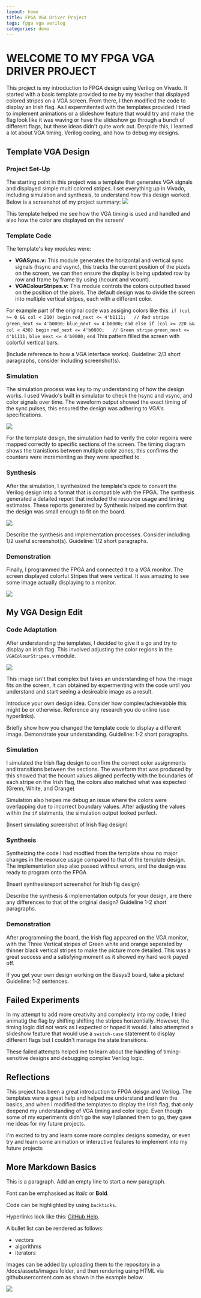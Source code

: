 ```yaml
---
layout: home
title: FPGA VGA Driver Project
tags: fpga vga verilog
categories: demo
---
```

# **WELCOME TO MY FPGA VGA DRIVER PROJECT**
This project is my introduction to FPGA design using Verilog on Vivado. It started with a basic template provided to me by my teacher that displayed colored stripes on a VGA screen. From there, I then modified the code to display an Irish flag. As I expermitented with the templates provided I tried to implement animations or a slideshow feature that would try and make the flag look like it was waving or have the slideshow go through a bunch of different flags, but these ideas didn't quite work out. Despide this, I learned a lot about VGA timing, Verilog coding, and how to debug my designs.
## **Template VGA Design**
### **Project Set-Up**
The starting point in this project was a template that generates VGA signals and displayed simple multi colored stripes. I set everything up in Vivado, Including simulation and synthesis, to understand how this design worked. Below is a screenshot of my project summary:
<img src="https://raw.githubusercontent.com/sean-maloney/SOCBlog/main/docs/assets/images/VGAPrjSum.png">

This template helped me see how the VGA timing is used and handled and also how the color are displayed on the screen/

### **Template Code**
The template's key modules were:
- **VGASync.v:** This module generates the horizontal and vertical sync signals (hsync and vsync), this tracks the current position of the pizels on the screen, we can then ensure the display is being updated row by row and frame by frame by using (hcount and vcount).
- **VGAColourStripes.v:** This module controls the colors outputted based on the position of the pixels. The default design was to divide the screen into multiple vertical stripes, each with a different color.

For example part of the original code was assiging colors like this:
`if (col >= 0 && col < 210) begin`
    `red_next <= 4'b1111;   // Red stripe`
    `green_next <= 4'b0000;`
    `blue_next <= 4'b0000;`
`end else if (col >= 220 && col < 430) begin`
    `red_next <= 4'b0000;   // Green stripe`
    `green_next <= 4'b1111;`
    `blue_next <= 4'b0000;`
`end`
This pattern filled the screen with colorful vertical bars.

(Include reference to how a VGA interface works). Guideline: 2/3 short paragraphs, consider including screenshot(s).
### **Simulation**
The simulation process was key to my understanding of how the design works. I used Vivado's built in simulator to check the hsync and vsync, and color signals over time. The waveform output showed the exact timing of the sync pulses, this ensured the design was adhering to VGA's specifications.

<img src="https://raw.githubusercontent.com/sean-maloney/SOCBlog/main/docs/assets/images/SimInit.png">

For the template design, the simulation had to verify the color regoins were mapped correctly to specific sections of the screen. The timing diagram shows the tranistions between multiple color zones, this confirms the counters were incrementing as they were specified to.

### **Synthesis**
After the simulation, I synthesized the template's cpde to convert the Verilog design into a format that is compatible with the FPGA. The synthesis generated a detailed report that included the resource usage and timing estimates. These reports generated by Synthesis helped me confirm that the design was small enough to fit on the board.

<img src="https://raw.githubusercontent.com/sean-maloney/SOCBlog/main/docs/assets/images/InitSynReport.png">

Describe the synthesis and implementation processes. Consider including 1/2 useful screenshot(s). Guideline: 1/2 short paragraphs.
### **Demonstration**
Finally, I programmed the FPGA and connected it to a VGA monitor. The screen displayed colorful Stripes that were vertical. It was amazing to see some image actually displaying to a monitor.

<img src="https://raw.githubusercontent.com/sean-maloney/SOCBlog/main/docs/assets/images/ColorStripes.JPG">

## **My VGA Design Edit**
### **Code Adaptation**
After understanding the templates, I decided to give it a go and try to display an irish flag. This involved adjusting the color regions in the `VGAColourStripes.v` module. 

<img src="https://raw.githubusercontent.com/sean-maloney/SOCBlog/main/docs/assets/images/Irish flag.jpg">


This image isn't that complex but takes an understanding of how the image fits on the screen, It can obtained by expermenting with the code until you understand and start seeing a desireable image as a result.

Introduce your own design idea. Consider how complex/achievabble this might be or otherwise. Reference any research you do online (use hyperlinks).

Briefly show how you changed the template code to display a different image. Demonstrate your understanding. Guideline: 1-2 short paragraphs.

### **Simulation**
I simulated the Irish flag design to confirm the correct color assignments and transitions between the sections. The waveform that was produced by this showed that the hcount values aligned perfectly with the boundaries of each stripe on the Irish flag, the colors also matched what was expected (Grenn, White, and Orange)

Simulation also helpes me debug an issue where the colors were overlapping due to incorrect boundary values. After adjusting the values within the `if` statments, the simulation output looked perfect.

(Insert simulating screenshot of Irish flag design)

### **Synthesis**
Syntheizing the code I had modfied from the template show no major changes in the resource usage compared to that of the template design. The implementation step also passed without errors, and the design was ready to program onto the FPGA

(Insert synthesisreport screenshot for Irish flg design)

Describe the synthesis & implementation outputs for your design, are there any differences to that of the original design? Guideline 1-2 short paragraphs.
### **Demonstration**
After programming the board, the Irish flag appeared on the VGA monitor, with the Three Vertical stripes of Green white and orange seperated by thinner black vertical stripes to make the picture more detailed. This was a great success and a satisfying moment as it showed my hard work payed off.


If you get your own design working on the Basys3 board, take a picture! Guideline: 1-2 sentences.

## **Failed Experiments**
In my attempt to add more creativity and complexity into my code, I tried animatig the flag by shifting shifting the stripes horizontially. However, the timing logic did not work as I expected or hoped it would. I also attempted a slideshow feature that would use a `switch-case` statement to display different flags but I couldn't manage the state transitions.

These failed attempts helped me to learn about the handling of timing-sensitive designs and debugging complex Verilog logic.

## **Reflections**
This project has been a great introduction to FPGA deisgn and Verilog. The templates were a great help and helped me understand and learn the basics, and when I modified the templates to display the Irish flag, that only deepend my understanding of VGA timing and color logic. Even though some of my experiments didn't go the way I planned them to go, they gave me ideas for my future projects.

I'm excited to try and learn some more complex designs someday, or even try and learn some animation or interactive features to implement into my future projects

## **More Markdown Basics**
This is a paragraph. Add an empty line to start a new paragraph.



Font can be emphasised as *Italic* or **Bold**.

Code can be highlighted by using `backticks`.

Hyperlinks look like this: [GitHub Help](https://help.github.com/).

A bullet list can be rendered as follows:
- vectors
- algorithms
- iterators

Images can be added by uploading them to the repository in a /docs/assets/images folder, and then rendering using HTML via githubusercontent.com as shown in the example below.

<img src="https://raw.githubusercontent.com/melgineer/fpga-vga-verilog/main/docs/assets/images/VGAPrjSrcs.png">
